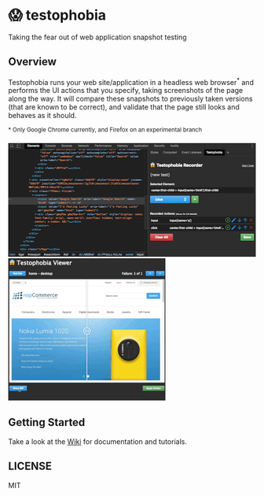 # 😱 testophobia

Taking the fear out of web application snapshot testing

## Overview

Testophobia runs your web site/application in a headless web browser<sup>\*</sup> and performs the UI actions that you
specify, taking screenshots of the page along the way.  It will compare these snapshots to previously taken versions
(that are known to be correct), and validate that the page still looks and behaves as it should.

<sup>\* Only Google Chrome currently, and Firefox on an experimental branch</sup>

<div>
  <img width="511" height="231" src="https://github.com/testophobia/testophobia/raw/master/docs/images/testophobia-recorder.png">
  <img width="320" height="289" src="https://github.com/testophobia/testophobia/raw/master/docs/images/testophobia-viewer.gif">
</div>

## Getting Started

Take a look at the [Wiki](https://github.com/testophobia/testophobia/wiki) for documentation and tutorials.

## LICENSE

MIT
